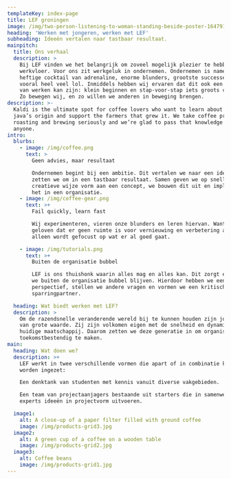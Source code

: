 ```yaml
---
templateKey: index-page
title: LEF groningen
image: /img/two-person-listening-to-woman-standing-beside-poster-1647919.jpg
heading: 'Werken met jongeren, werken met LEF'
subheading: Ideeën vertalen naar tastbaar resultaat.
mainpitch:
  title: Ons verhaal
  description: >
    Bij LEF vinden we het belangrijk om zoveel mogelijk plezier te hebben op de
    werkvloer. Voor ons zit werkgeluk in ondernemen. Ondernemen is namelijk een
    heftige cocktail van adrenaline, enorme blunders, grootste successen, maar
    vooral heel veel lol. Inmiddels hebben wij ervaren dat dit ook een manier
    van werken kan zijn: klein beginnen en stap-voor-stap iets groots creëren.
    Zo bewegen wij, en zo willen we anderen in beweging brengen.
description: >-
  Kaldi is the ultimate spot for coffee lovers who want to learn about their
  java’s origin and support the farmers that grew it. We take coffee production,
  roasting and brewing seriously and we’re glad to pass that knowledge to
  anyone.
intro:
  blurbs:
    - image: /img/coffee.png
      text: >
        Geen advies, maar resultaat

        Ondernemen begint bij een ambitie. Dit vertalen we naar een idee en
        zetten we om in een tastbaar resultaat. Samen geven we op snelle en
        creatieve wijze vorm aan een concept, we bouwen dit uit en implementeren
        het in een organisatie.
    - image: /img/coffee-gear.png
      text: >+
        Fail quickly, learn fast   

        Wij experimenteren, vieren onze blunders en leren hiervan. Want we
        geloven dat er geen ruimte is voor vernieuwing en verbetering als er
        alleen wordt gefocust op wat er al goed gaat. 

    - image: /img/tutorials.png
      text: >+
        Buiten de organisatie bubbel

        LEF is ons thuishonk waarin alles mag en alles kan. Dit zorgt ervoor dat
        we buiten de organisatie bubbel blijven. Hierdoor hebben we een ander
        perspectief, stellen we andere vragen en vormen we een kritische
        sparringpartner.

  heading: Wat biedt werken met LEF?
  description: >
    Om de razendsnelle veranderende wereld bij te kunnen houden zijn jongeren
    van grote waarde. Zij zijn volkomen eigen met de snelheid en dynamiek van de
    huidige maatschappij. Daarom zetten we deze generatie in om organisaties
    toekomstbestendig te maken.
main:
  heading: Wat doen we?
  description: >+
    LEF werkt in twee verschillende vormen die apart of in combinatie kunnen
    worden ingezet:

    Een denktank van studenten met kennis vanuit diverse vakgebieden.

    Een team van projectaanjagers bestaande uit starters die in samenwerking met
    experts ideeën in projectvorm uitvoeren.

  image1:
    alt: A close-up of a paper filter filled with ground coffee
    image: /img/products-grid3.jpg
  image2:
    alt: A green cup of a coffee on a wooden table
    image: /img/products-grid2.jpg
  image3:
    alt: Coffee beans
    image: /img/products-grid1.jpg
---
```


